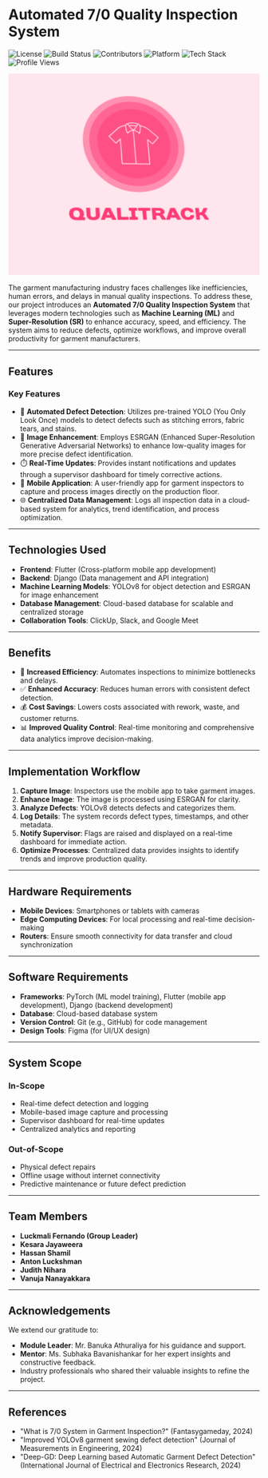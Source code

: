 # Automated 7/0 Quality Inspection System

![License](https://img.shields.io/badge/license-MIT-blue) ![Build Status](https://img.shields.io/badge/build-passing-brightgreen) ![Contributors](https://img.shields.io/badge/contributors-6-orange) ![Platform](https://img.shields.io/badge/platform-cross--platform-lightgrey) ![Tech Stack](https://img.shields.io/badge/tech-stack%20modern-blueviolet) ![Profile Views](https://komarev.com/ghpvc/?username=your-repo&color=blue)

![Header Image](assets/Logo.png)

The garment manufacturing industry faces challenges like inefficiencies, human errors, and delays in manual quality inspections. To address these, our project introduces an **Automated 7/0 Quality Inspection System** that leverages modern technologies such as **Machine Learning (ML)** and **Super-Resolution (SR)** to enhance accuracy, speed, and efficiency. The system aims to reduce defects, optimize workflows, and improve overall productivity for garment manufacturers.

---

## Features

### Key Features

- 🧠 **Automated Defect Detection**: Utilizes pre-trained YOLO (You Only Look Once) models to detect defects such as stitching errors, fabric tears, and stains.
- 🎨 **Image Enhancement**: Employs ESRGAN (Enhanced Super-Resolution Generative Adversarial Networks) to enhance low-quality images for more precise defect identification.
- ⏱️ **Real-Time Updates**: Provides instant notifications and updates through a supervisor dashboard for timely corrective actions.
- 📱 **Mobile Application**: A user-friendly app for garment inspectors to capture and process images directly on the production floor.
- 🌐 **Centralized Data Management**: Logs all inspection data in a cloud-based system for analytics, trend identification, and process optimization.

---

## Technologies Used

- **Frontend**: Flutter (Cross-platform mobile app development)
- **Backend**: Django (Data management and API integration)
- **Machine Learning Models**: YOLOv8 for object detection and ESRGAN for image enhancement
- **Database Management**: Cloud-based database for scalable and centralized storage
- **Collaboration Tools**: ClickUp, Slack, and Google Meet


---

## Benefits

- 🚀 **Increased Efficiency**: Automates inspections to minimize bottlenecks and delays.
- ✅ **Enhanced Accuracy**: Reduces human errors with consistent defect detection.
- 💰 **Cost Savings**: Lowers costs associated with rework, waste, and customer returns.
- 📊 **Improved Quality Control**: Real-time monitoring and comprehensive data analytics improve decision-making.

---

## Implementation Workflow


1. **Capture Image**: Inspectors use the mobile app to take garment images.
2. **Enhance Image**: The image is processed using ESRGAN for clarity.
3. **Analyze Defects**: YOLOv8 detects defects and categorizes them.
4. **Log Details**: The system records defect types, timestamps, and other metadata.
5. **Notify Supervisor**: Flags are raised and displayed on a real-time dashboard for immediate action.
6. **Optimize Processes**: Centralized data provides insights to identify trends and improve production quality.

---

## Hardware Requirements

- **Mobile Devices**: Smartphones or tablets with cameras
- **Edge Computing Devices**: For local processing and real-time decision-making
- **Routers**: Ensure smooth connectivity for data transfer and cloud synchronization

---

## Software Requirements

- **Frameworks**: PyTorch (ML model training), Flutter (mobile app development), Django (backend development)
- **Database**: Cloud-based database system
- **Version Control**: Git (e.g., GitHub) for code management
- **Design Tools**: Figma (for UI/UX design)

---

## System Scope

### In-Scope

- Real-time defect detection and logging
- Mobile-based image capture and processing
- Supervisor dashboard for real-time updates
- Centralized analytics and reporting

### Out-of-Scope

- Physical defect repairs
- Offline usage without internet connectivity
- Predictive maintenance or future defect prediction

---



## Team Members

- **Luckmali Fernando (Group Leader)**
- **Kesara Jayaweera**
- **Hassan Shamil**
- **Anton Luckshman**
- **Judith Nihara**
- **Vanuja Nanayakkara**

---

## Acknowledgements

We extend our gratitude to:

- **Module Leader**: Mr. Banuka Athuraliya for his guidance and support.
- **Mentor**: Ms. Subhaka Bavanishankar for her expert insights and constructive feedback.
- Industry professionals who shared their valuable insights to refine the project.

---


## References

- "What is 7/0 System in Garment Inspection?" (Fantasygameday, 2024)
- "Improved YOLOv8 garment sewing defect detection" (Journal of Measurements in Engineering, 2024)
- "Deep-GD: Deep Learning based Automatic Garment Defect Detection" (International Journal of Electrical and Electronics Research, 2024)
